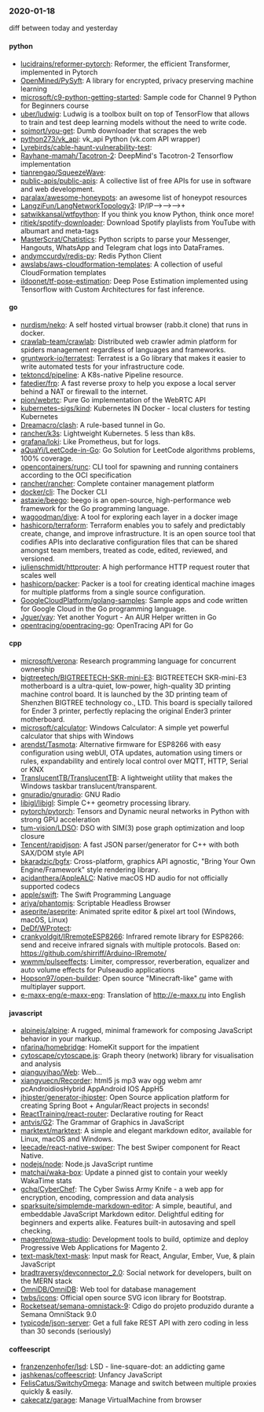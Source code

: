 ### 2020-01-18
diff between today and yesterday

#### python
* [lucidrains/reformer-pytorch](https://github.com/lucidrains/reformer-pytorch): Reformer, the efficient Transformer, implemented in Pytorch
* [OpenMined/PySyft](https://github.com/OpenMined/PySyft): A library for encrypted, privacy preserving machine learning
* [microsoft/c9-python-getting-started](https://github.com/microsoft/c9-python-getting-started): Sample code for Channel 9 Python for Beginners course
* [uber/ludwig](https://github.com/uber/ludwig): Ludwig is a toolbox built on top of TensorFlow that allows to train and test deep learning models without the need to write code.
* [soimort/you-get](https://github.com/soimort/you-get):  Dumb downloader that scrapes the web
* [python273/vk_api](https://github.com/python273/vk_api): vk_api  Python         (vk.com API wrapper)
* [Lyrebirds/cable-haunt-vulnerability-test](https://github.com/Lyrebirds/cable-haunt-vulnerability-test): 
* [Rayhane-mamah/Tacotron-2](https://github.com/Rayhane-mamah/Tacotron-2): DeepMind's Tacotron-2 Tensorflow implementation
* [tianrengao/SqueezeWave](https://github.com/tianrengao/SqueezeWave): 
* [public-apis/public-apis](https://github.com/public-apis/public-apis): A collective list of free APIs for use in software and web development.
* [paralax/awesome-honeypots](https://github.com/paralax/awesome-honeypots): an awesome list of honeypot resources
* [LangziFun/LangNetworkTopology3](https://github.com/LangziFun/LangNetworkTopology3): IP/IP-->-->-->+
* [satwikkansal/wtfpython](https://github.com/satwikkansal/wtfpython): If you think you know Python, think once more!
* [ritiek/spotify-downloader](https://github.com/ritiek/spotify-downloader): Download Spotify playlists from YouTube with albumart and meta-tags
* [MasterScrat/Chatistics](https://github.com/MasterScrat/Chatistics):  Python scripts to parse your Messenger, Hangouts, WhatsApp and Telegram chat logs into DataFrames.
* [andymccurdy/redis-py](https://github.com/andymccurdy/redis-py): Redis Python Client
* [awslabs/aws-cloudformation-templates](https://github.com/awslabs/aws-cloudformation-templates): A collection of useful CloudFormation templates
* [ildoonet/tf-pose-estimation](https://github.com/ildoonet/tf-pose-estimation): Deep Pose Estimation implemented using Tensorflow with Custom Architectures for fast inference.

#### go
* [nurdism/neko](https://github.com/nurdism/neko): A self hosted virtual browser (rabb.it clone) that runs in docker.
* [crawlab-team/crawlab](https://github.com/crawlab-team/crawlab): Distributed web crawler admin platform for spiders management regardless of languages and frameworks.
* [gruntwork-io/terratest](https://github.com/gruntwork-io/terratest): Terratest is a Go library that makes it easier to write automated tests for your infrastructure code.
* [tektoncd/pipeline](https://github.com/tektoncd/pipeline): A K8s-native Pipeline resource.
* [fatedier/frp](https://github.com/fatedier/frp): A fast reverse proxy to help you expose a local server behind a NAT or firewall to the internet.
* [pion/webrtc](https://github.com/pion/webrtc): Pure Go implementation of the WebRTC API
* [kubernetes-sigs/kind](https://github.com/kubernetes-sigs/kind): Kubernetes IN Docker - local clusters for testing Kubernetes
* [Dreamacro/clash](https://github.com/Dreamacro/clash): A rule-based tunnel in Go.
* [rancher/k3s](https://github.com/rancher/k3s): Lightweight Kubernetes. 5 less than k8s.
* [grafana/loki](https://github.com/grafana/loki): Like Prometheus, but for logs.
* [aQuaYi/LeetCode-in-Go](https://github.com/aQuaYi/LeetCode-in-Go): Go Solution for LeetCode algorithms problems, 100% coverage.
* [opencontainers/runc](https://github.com/opencontainers/runc): CLI tool for spawning and running containers according to the OCI specification
* [rancher/rancher](https://github.com/rancher/rancher): Complete container management platform
* [docker/cli](https://github.com/docker/cli): The Docker CLI
* [astaxie/beego](https://github.com/astaxie/beego): beego is an open-source, high-performance web framework for the Go programming language.
* [wagoodman/dive](https://github.com/wagoodman/dive): A tool for exploring each layer in a docker image
* [hashicorp/terraform](https://github.com/hashicorp/terraform): Terraform enables you to safely and predictably create, change, and improve infrastructure. It is an open source tool that codifies APIs into declarative configuration files that can be shared amongst team members, treated as code, edited, reviewed, and versioned.
* [julienschmidt/httprouter](https://github.com/julienschmidt/httprouter): A high performance HTTP request router that scales well
* [hashicorp/packer](https://github.com/hashicorp/packer): Packer is a tool for creating identical machine images for multiple platforms from a single source configuration.
* [GoogleCloudPlatform/golang-samples](https://github.com/GoogleCloudPlatform/golang-samples): Sample apps and code written for Google Cloud in the Go programming language.
* [Jguer/yay](https://github.com/Jguer/yay): Yet another Yogurt - An AUR Helper written in Go
* [opentracing/opentracing-go](https://github.com/opentracing/opentracing-go): OpenTracing API for Go

#### cpp
* [microsoft/verona](https://github.com/microsoft/verona): Research programming language for concurrent ownership
* [bigtreetech/BIGTREETECH-SKR-mini-E3](https://github.com/bigtreetech/BIGTREETECH-SKR-mini-E3): BIGTREETECH SKR-mini-E3 motherboard is a ultra-quiet, low-power, high-quality 3D printing machine control board. It is launched by the 3D printing team of Shenzhen BIGTREE technology co., LTD. This board is specially tailored for Ender 3 printer, perfectly replacing the original Ender3 printer motherboard.
* [microsoft/calculator](https://github.com/microsoft/calculator): Windows Calculator: A simple yet powerful calculator that ships with Windows
* [arendst/Tasmota](https://github.com/arendst/Tasmota): Alternative firmware for ESP8266 with easy configuration using webUI, OTA updates, automation using timers or rules, expandability and entirely local control over MQTT, HTTP, Serial or KNX
* [TranslucentTB/TranslucentTB](https://github.com/TranslucentTB/TranslucentTB): A lightweight utility that makes the Windows taskbar translucent/transparent.
* [gnuradio/gnuradio](https://github.com/gnuradio/gnuradio): GNU Radio
* [libigl/libigl](https://github.com/libigl/libigl): Simple C++ geometry processing library.
* [pytorch/pytorch](https://github.com/pytorch/pytorch): Tensors and Dynamic neural networks in Python with strong GPU acceleration
* [tum-vision/LDSO](https://github.com/tum-vision/LDSO): DSO with SIM(3) pose graph optimization and loop closure
* [Tencent/rapidjson](https://github.com/Tencent/rapidjson): A fast JSON parser/generator for C++ with both SAX/DOM style API
* [bkaradzic/bgfx](https://github.com/bkaradzic/bgfx): Cross-platform, graphics API agnostic, "Bring Your Own Engine/Framework" style rendering library.
* [acidanthera/AppleALC](https://github.com/acidanthera/AppleALC): Native macOS HD audio for not officially supported codecs
* [apple/swift](https://github.com/apple/swift): The Swift Programming Language
* [ariya/phantomjs](https://github.com/ariya/phantomjs): Scriptable Headless Browser
* [aseprite/aseprite](https://github.com/aseprite/aseprite): Animated sprite editor & pixel art tool (Windows, macOS, Linux)
* [DeDf/WProtect](https://github.com/DeDf/WProtect): 
* [crankyoldgit/IRremoteESP8266](https://github.com/crankyoldgit/IRremoteESP8266): Infrared remote library for ESP8266: send and receive infrared signals with multiple protocols. Based on: https://github.com/shirriff/Arduino-IRremote/
* [wwmm/pulseeffects](https://github.com/wwmm/pulseeffects): Limiter, compressor, reverberation, equalizer and auto volume effects for Pulseaudio applications
* [Hopson97/open-builder](https://github.com/Hopson97/open-builder): Open source "Minecraft-like" game with multiplayer support.
* [e-maxx-eng/e-maxx-eng](https://github.com/e-maxx-eng/e-maxx-eng): Translation of http://e-maxx.ru into English

#### javascript
* [alpinejs/alpine](https://github.com/alpinejs/alpine): A rugged, minimal framework for composing JavaScript behavior in your markup.
* [nfarina/homebridge](https://github.com/nfarina/homebridge): HomeKit support for the impatient
* [cytoscape/cytoscape.js](https://github.com/cytoscape/cytoscape.js): Graph theory (network) library for visualisation and analysis
* [qianguyihao/Web](https://github.com/qianguyihao/Web): Web...
* [xiangyuecn/Recorder](https://github.com/xiangyuecn/Recorder): html5 js  mp3 wav ogg webm amr pcAndroidiosHybrid AppAndroid IOS AppH5
* [jhipster/generator-jhipster](https://github.com/jhipster/generator-jhipster): Open Source application platform for creating Spring Boot + Angular/React projects in seconds!
* [ReactTraining/react-router](https://github.com/ReactTraining/react-router): Declarative routing for React
* [antvis/G2](https://github.com/antvis/G2):  The Grammar of Graphics in JavaScript
* [marktext/marktext](https://github.com/marktext/marktext): A simple and elegant markdown editor, available for Linux, macOS and Windows.
* [leecade/react-native-swiper](https://github.com/leecade/react-native-swiper): The best Swiper component for React Native.
* [nodejs/node](https://github.com/nodejs/node): Node.js JavaScript runtime 
* [matchai/waka-box](https://github.com/matchai/waka-box):  Update a pinned gist to contain your weekly WakaTime stats
* [gchq/CyberChef](https://github.com/gchq/CyberChef): The Cyber Swiss Army Knife - a web app for encryption, encoding, compression and data analysis
* [sparksuite/simplemde-markdown-editor](https://github.com/sparksuite/simplemde-markdown-editor): A simple, beautiful, and embeddable JavaScript Markdown editor. Delightful editing for beginners and experts alike. Features built-in autosaving and spell checking.
* [magento/pwa-studio](https://github.com/magento/pwa-studio): Development tools to build, optimize and deploy Progressive Web Applications for Magento 2.
* [text-mask/text-mask](https://github.com/text-mask/text-mask): Input mask for React, Angular, Ember, Vue, & plain JavaScript
* [bradtraversy/devconnector_2.0](https://github.com/bradtraversy/devconnector_2.0): Social network for developers, built on the MERN stack
* [OmniDB/OmniDB](https://github.com/OmniDB/OmniDB): Web tool for database management
* [twbs/icons](https://github.com/twbs/icons): Official open source SVG icon library for Bootstrap.
* [Rocketseat/semana-omnistack-9](https://github.com/Rocketseat/semana-omnistack-9): Cdigo do projeto produzido durante a Semana OmniStack 9.0
* [typicode/json-server](https://github.com/typicode/json-server): Get a full fake REST API with zero coding in less than 30 seconds (seriously)

#### coffeescript
* [franzenzenhofer/lsd](https://github.com/franzenzenhofer/lsd): LSD - line-square-dot: an addicting game
* [jashkenas/coffeescript](https://github.com/jashkenas/coffeescript): Unfancy JavaScript
* [FelisCatus/SwitchyOmega](https://github.com/FelisCatus/SwitchyOmega): Manage and switch between multiple proxies quickly & easily.
* [cakecatz/garage](https://github.com/cakecatz/garage): Manage VirtualMachine from browser
